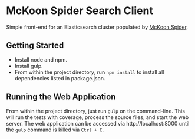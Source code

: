 # McKoon Spider Search Client

Simple front-end for an Elasticsearch cluster populated by [McKoon Spider](https://github.com/mckoon/spider).

## Getting Started

* Install node and npm.
* Install gulp.
* From within the project directory, run `npm install` to install all dependencies listed in package.json.

## Running the Web Application

From within the project directory, just run `gulp` on the command-line.
This will run the tests with coverage, process the source files, and start the web server. 
The web application can be accessed via http://localhost:8000 until the `gulp` command
is killed via `Ctrl + C`.
